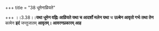 +++
title = "38 धूमेनाव्रियते"

+++
।।3.38।।**यथा धूमेन वह्निः आव्रियते यथा च आदर्शो मलेन यथा** च **उल्बेन
आवृतो गर्भः तथा तेन** कामेन **इदं** जन्तुजातम् **आवृतम्। आवरणप्रकारम्
आह**

